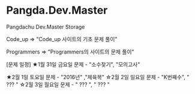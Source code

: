 # Pangda.Dev.Master
Pangdachu Dev.Master Storage


Code_up => "Code_up 사이트의 기초 문제 풀이"

Programmers => "Programmers의 사이트의 문제 풀이"


[문제 일정]
★1월 31일 금요일 문제 - "소수찾기", "모의고사"

★2월 1일 토요일 문제 - "2016년" ,"체육복"
☆2월 2일 일요일 문제 - "K번째수", " ??? "
☆2월 3일 월요일 문제 - " ??? ", " ??? "
